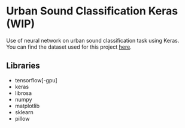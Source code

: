 # Urban Sound Classification Keras (WIP)
Use of neural network on urban sound classification task using Keras.  
You can find the dataset used for this project [here](https://urbansounddataset.weebly.com/).  
## Libraries
- tensorflow[-gpu]
- keras
- librosa
- numpy
- matplotlib
- sklearn
- pillow